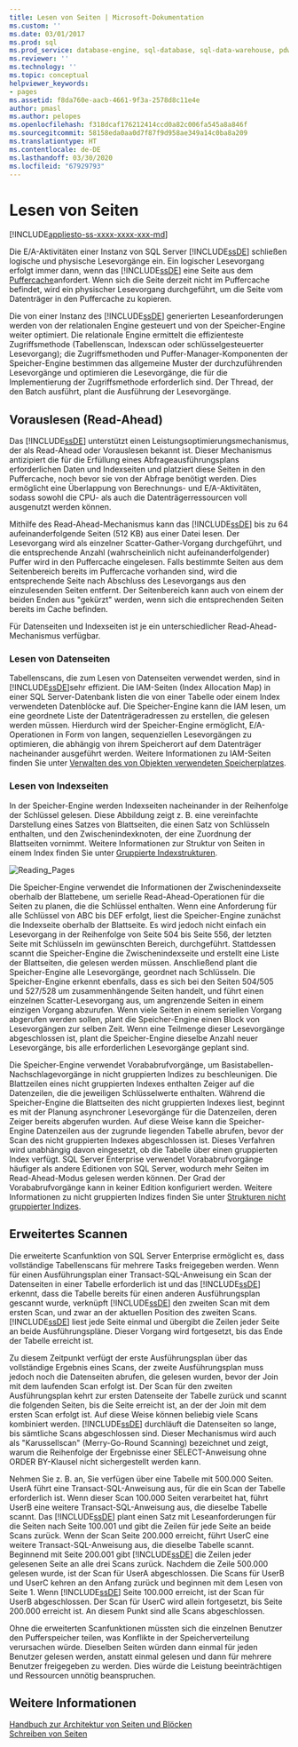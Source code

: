 ```yaml
---
title: Lesen von Seiten | Microsoft-Dokumentation
ms.custom: ''
ms.date: 03/01/2017
ms.prod: sql
ms.prod_service: database-engine, sql-database, sql-data-warehouse, pdw
ms.reviewer: ''
ms.technology: ''
ms.topic: conceptual
helpviewer_keywords:
- pages
ms.assetid: f8da760e-aacb-4661-9f3a-2578d8c11e4e
author: pmasl
ms.author: pelopes
ms.openlocfilehash: f318dcaf176212414ccd0a82c006fa545a8a846f
ms.sourcegitcommit: 58158eda0aa0d7f87f9d958ae349a14c0ba8a209
ms.translationtype: HT
ms.contentlocale: de-DE
ms.lasthandoff: 03/30/2020
ms.locfileid: "67929793"
---
```

# <a name="reading-pages"></a>Lesen von Seiten
[!INCLUDE[appliesto-ss-xxxx-xxxx-xxx-md](../includes/appliesto-ss-xxxx-xxxx-xxx-md.md)]

Die E/A-Aktivitäten einer Instanz von SQL Server [!INCLUDE[ssDE](../includes/ssde-md.md)] schließen logische und physische Lesevorgänge ein. Ein logischer Lesevorgang erfolgt immer dann, wenn das [!INCLUDE[ssDE](../includes/ssde-md.md)] eine Seite aus dem [Puffercache](../relational-databases/memory-management-architecture-guide.md)anfordert. Wenn sich die Seite derzeit nicht im Puffercache befindet, wird ein physischer Lesevorgang durchgeführt, um die Seite vom Datenträger in den Puffercache zu kopieren.

Die von einer Instanz des [!INCLUDE[ssDE](../includes/ssde-md.md)] generierten Leseanforderungen werden von der relationalen Engine gesteuert und von der Speicher-Engine weiter optimiert. Die relationale Engine ermittelt die effizienteste Zugriffsmethode (Tabellenscan, Indexscan oder schlüsselgesteuerter Lesevorgang); die Zugriffsmethoden und Puffer-Manager-Komponenten der Speicher-Engine bestimmen das allgemeine Muster der durchzuführenden Lesevorgänge und optimieren die Lesevorgänge, die für die Implementierung der Zugriffsmethode erforderlich sind. Der Thread, der den Batch ausführt, plant die Ausführung der Lesevorgänge.

## <a name="read-ahead"></a>Vorauslesen (Read-Ahead)
Das [!INCLUDE[ssDE](../includes/ssde-md.md)] unterstützt einen Leistungsoptimierungsmechanismus, der als Read-Ahead oder Vorauslesen bekannt ist. Dieser Mechanismus antizipiert die für die Erfüllung eines Abfrageausführungsplans erforderlichen Daten und Indexseiten und platziert diese Seiten in den Puffercache, noch bevor sie von der Abfrage benötigt werden. Dies ermöglicht eine Überlappung von Berechnungs- und E/A-Aktivitäten, sodass sowohl die CPU- als auch die Datenträgerressourcen voll ausgenutzt werden können. 

Mithilfe des Read-Ahead-Mechanismus kann das [!INCLUDE[ssDE](../includes/ssde-md.md)] bis zu 64 aufeinanderfolgende Seiten (512 KB) aus einer Datei lesen. Der Lesevorgang wird als einzelner Scatter-Gather-Vorgang durchgeführt, und die entsprechende Anzahl (wahrscheinlich nicht aufeinanderfolgender) Puffer wird in den Puffercache eingelesen. Falls bestimmte Seiten aus dem Seitenbereich bereits im Puffercache vorhanden sind, wird die entsprechende Seite nach Abschluss des Lesevorgangs aus den einzulesenden Seiten entfernt. Der Seitenbereich kann auch von einem der beiden Enden aus "gekürzt" werden, wenn sich die entsprechenden Seiten bereits im Cache befinden.

Für Datenseiten und Indexseiten ist je ein unterschiedlicher Read-Ahead-Mechanismus verfügbar.

### <a name="reading-data-pages"></a>Lesen von Datenseiten
Tabellenscans, die zum Lesen von Datenseiten verwendet werden, sind in [!INCLUDE[ssDE](../includes/ssde-md.md)]sehr effizient. Die IAM-Seiten (Index Allocation Map) in einer SQL Server-Datenbank listen die von einer Tabelle oder einem Index verwendeten Datenblöcke auf. Die Speicher-Engine kann die IAM lesen, um eine geordnete Liste der Datenträgeradressen zu erstellen, die gelesen werden müssen. Hierdurch wird der Speicher-Engine ermöglicht, E/A-Operationen in Form von langen, sequenziellen Lesevorgängen zu optimieren, die abhängig von ihrem Speicherort auf dem Datenträger nacheinander ausgeführt werden. Weitere Informationen zu IAM-Seiten finden Sie unter [Verwalten des von Objekten verwendeten Speicherplatzes](../relational-databases/pages-and-extents-architecture-guide.md).

### <a name="reading-index-pages"></a>Lesen von Indexseiten
In der Speicher-Engine werden Indexseiten nacheinander in der Reihenfolge der Schlüssel gelesen. Diese Abbildung zeigt z. B. eine vereinfachte Darstellung eines Satzes von Blattseiten, die einen Satz von Schlüsseln enthalten, und den Zwischenindexknoten, der eine Zuordnung der Blattseiten vornimmt. Weitere Informationen zur Struktur von Seiten in einem Index finden Sie unter [Gruppierte Indexstrukturen](../relational-databases/pages-and-extents-architecture-guide.md).

![Reading_Pages](../relational-databases/media/reading-pages.gif)

Die Speicher-Engine verwendet die Informationen der Zwischenindexseite oberhalb der Blattebene, um serielle Read-Ahead-Operationen für die Seiten zu planen, die die Schlüssel enthalten. Wenn eine Anforderung für alle Schlüssel von ABC bis DEF erfolgt, liest die Speicher-Engine zunächst die Indexseite oberhalb der Blattseite. Es wird jedoch nicht einfach ein Lesevorgang in der Reihenfolge von Seite 504 bis Seite 556, der letzten Seite mit Schlüsseln im gewünschten Bereich, durchgeführt. Stattdessen scannt die Speicher-Engine die Zwischenindexseite und erstellt eine Liste der Blattseiten, die gelesen werden müssen. Anschließend plant die Speicher-Engine alle Lesevorgänge, geordnet nach Schlüsseln. Die Speicher-Engine erkennt ebenfalls, dass es sich bei den Seiten 504/505 und 527/528 um zusammenhängende Seiten handelt, und führt einen einzelnen Scatter-Lesevorgang aus, um angrenzende Seiten in einem einzigen Vorgang abzurufen. Wenn viele Seiten in einem seriellen Vorgang abgerufen werden sollen, plant die Speicher-Engine einen Block von Lesevorgängen zur selben Zeit. Wenn eine Teilmenge dieser Lesevorgänge abgeschlossen ist, plant die Speicher-Engine dieselbe Anzahl neuer Lesevorgänge, bis alle erforderlichen Lesevorgänge geplant sind.

Die Speicher-Engine verwendet Vorababrufvorgänge, um Basistabellen-Nachschlagevorgänge in nicht gruppierten Indizes zu beschleunigen. Die Blattzeilen eines nicht gruppierten Indexes enthalten Zeiger auf die Datenzeilen, die die jeweiligen Schlüsselwerte enthalten. Während die Speicher-Engine die Blattseiten des nicht gruppierten Indexes liest, beginnt es mit der Planung asynchroner Lesevorgänge für die Datenzeilen, deren Zeiger bereits abgerufen wurden. Auf diese Weise kann die Speicher-Engine Datenzeilen aus der zugrunde liegenden Tabelle abrufen, bevor der Scan des nicht gruppierten Indexes abgeschlossen ist. Dieses Verfahren wird unabhängig davon eingesetzt, ob die Tabelle über einen gruppierten Index verfügt. SQL Server Enterprise verwendet Vorababrufvorgänge häufiger als andere Editionen von SQL Server, wodurch mehr Seiten im Read-Ahead-Modus gelesen werden können. Der Grad der Vorababrufvorgänge kann in keiner Edition konfiguriert werden. Weitere Informationen zu nicht gruppierten Indizes finden Sie unter [Strukturen nicht gruppierter Indizes](../relational-databases/pages-and-extents-architecture-guide.md).

## <a name="advanced-scanning"></a>Erweitertes Scannen
Die erweiterte Scanfunktion von SQL Server Enterprise ermöglicht es, dass vollständige Tabellenscans für mehrere Tasks freigegeben werden. Wenn für einen Ausführungsplan einer Transact-SQL-Anweisung ein Scan der Datenseiten in einer Tabelle erforderlich ist und das [!INCLUDE[ssDE](../includes/ssde-md.md)] erkennt, dass die Tabelle bereits für einen anderen Ausführungsplan gescannt wurde, verknüpft [!INCLUDE[ssDE](../includes/ssde-md.md)] den zweiten Scan mit dem ersten Scan, und zwar an der aktuellen Position des zweiten Scans. [!INCLUDE[ssDE](../includes/ssde-md.md)] liest jede Seite einmal und übergibt die Zeilen jeder Seite an beide Ausführungspläne. Dieser Vorgang wird fortgesetzt, bis das Ende der Tabelle erreicht ist. 

Zu diesem Zeitpunkt verfügt der erste Ausführungsplan über das vollständige Ergebnis eines Scans, der zweite Ausführungsplan muss jedoch noch die Datenseiten abrufen, die gelesen wurden, bevor der Join mit dem laufenden Scan erfolgt ist. Der Scan für den zweiten Ausführungsplan kehrt zur ersten Datenseite der Tabelle zurück und scannt die folgenden Seiten, bis die Seite erreicht ist, an der der Join mit dem ersten Scan erfolgt ist. Auf diese Weise können beliebig viele Scans kombiniert werden. [!INCLUDE[ssDE](../includes/ssde-md.md)] durchläuft die Datenseiten so lange, bis sämtliche Scans abgeschlossen sind. Dieser Mechanismus wird auch als "Karussellscan" (Merry-Go-Round Scanning) bezeichnet und zeigt, warum die Reihenfolge der Ergebnisse einer SELECT-Anweisung ohne ORDER BY-Klausel nicht sichergestellt werden kann. 

Nehmen Sie z. B. an, Sie verfügen über eine Tabelle mit 500.000 Seiten. UserA führt eine Transact-SQL-Anweisung aus, für die ein Scan der Tabelle erforderlich ist. Wenn dieser Scan 100.000 Seiten verarbeitet hat, führt UserB eine weitere Transact-SQL-Anweisung aus, die dieselbe Tabelle scannt. Das [!INCLUDE[ssDE](../includes/ssde-md.md)] plant einen Satz mit Leseanforderungen für die Seiten nach Seite 100.001 und gibt die Zeilen für jede Seite an beide Scans zurück. Wenn der Scan Seite 200.000 erreicht, führt UserC eine weitere Transact-SQL-Anweisung aus, die dieselbe Tabelle scannt. Beginnend mit Seite 200.001 gibt [!INCLUDE[ssDE](../includes/ssde-md.md)] die Zeilen jeder gelesenen Seite an alle drei Scans zurück. Nachdem die Zeile 500.000 gelesen wurde, ist der Scan für UserA abgeschlossen. Die Scans für UserB und UserC kehren an den Anfang zurück und beginnen mit dem Lesen von Seite 1. Wenn [!INCLUDE[ssDE](../includes/ssde-md.md)] Seite 100.000 erreicht, ist der Scan für UserB abgeschlossen. Der Scan für UserC wird allein fortgesetzt, bis Seite 200.000 erreicht ist. An diesem Punkt sind alle Scans abgeschlossen. 

Ohne die erweiterten Scanfunktionen müssten sich die einzelnen Benutzer den Pufferspeicher teilen, was Konflikte in der Speicherverteilung verursachen würde. Dieselben Seiten würden dann einmal für jeden Benutzer gelesen werden, anstatt einmal gelesen und dann für mehrere Benutzer freigegeben zu werden. Dies würde die Leistung beeinträchtigen und Ressourcen unnötig beanspruchen.

## <a name="see-also"></a>Weitere Informationen
[Handbuch zur Architektur von Seiten und Blöcken](../relational-databases/pages-and-extents-architecture-guide.md)   
 [Schreiben von Seiten](../relational-databases/writing-pages.md)
